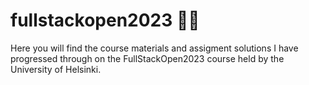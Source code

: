 # fullstackopen2023 :student:
Here you will find the course materials and assigment solutions I have progressed through on the FullStackOpen2023 course held by the University of Helsinki.
